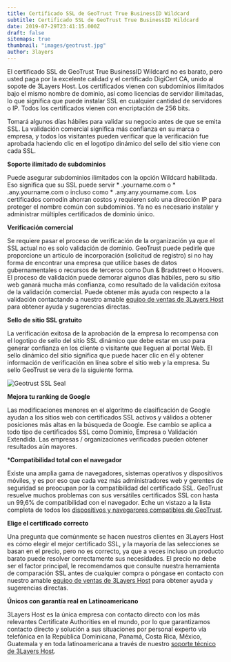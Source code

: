 ```yaml
---
title: Certificado SSL de GeoTrust True BusinessID Wildcard
subtitle: Certificado SSL de GeoTrust True BusinessID Wildcard
date: 2019-07-29T23:41:15.000Z
draft: false
sitemaps: true
thumbnail: "images/geotrust.jpg"
author: 3layers
---
```


El certificado SSL de GeoTrust True BusinessID Wildcard no es barato, pero usted paga por la excelente calidad y el certificado DigiCert CA, unido al sopote de 3Layers Host. Los certificados vienen con subdominios ilimitados bajo el mismo nombre de dominio, así como licencias de servidor ilimitadas, lo que significa que puede instalar SSL en cualquier cantidad de servidores o IP. Todos los certificados vienen con encriptación de 256 bits.

Tomará algunos días hábiles para validar su negocio antes de que se emita SSL. La validación comercial significa más confianza en su marca o empresa, y todos los visitantes pueden verificar que la verificación fue aprobada haciendo clic en el logotipo dinámico del sello del sitio viene con cada SSL.

**Soporte ilimitado de subdominios**

Puede asegurar subdominios ilimitados con la opción Wildcard habilitada. Eso significa que su SSL puede servir * .yourname.com o * .any.yourname.com o incluso como * .any.any.yourname.com. Los certificados comodín ahorran costos y requieren solo una dirección IP para proteger el nombre común con subdominios. Ya no es necesario instalar y administrar múltiples certificados de dominio único.

**Verificación comercial**

Se requiere pasar el proceso de verificación de la organización ya que el SSL actual no es solo validación de dominio. GeoTrust puede pedirle que proporcione un artículo de incorporación (solicitud de registro) si no hay forma de encontrar una empresa que utilice bases de datos gubernamentales o recursos de terceros como Dun & Bradstreet o Hoovers. El proceso de validación puede demorar algunos días hábiles, pero su sitio web ganará mucha más confianza, como resultado de la validación exitosa de la validación comercial. Puede obtener más ayuda con respecto a la validación contactando a nuestro amable [equipo de ventas de 3Layers Host](https://3layers.host/contact/) para obtener ayuda y sugerencias directas.

**Sello de sitio SSL gratuito**

La verificación exitosa de la aprobación de la empresa lo recompensa con el logotipo de sello del sitio SSL dinámico que debe estar en uso para generar confianza en los cliente o visitante que lleguen al portal Web. El sello dinámico del sitio significa que puede hacer clic en él y obtener información de verificación en línea sobre el sitio web y la empresa. Su sello GeoTrust se vera de la siguiente forma.

![Geotrust SSL Seal](/images/geotrust-seal.png)

**Mejora tu ranking de Google**

Las modificaciones menores en el algoritmo de clasificación de Google ayudan a los sitios web con certificados SSL activos y válidos a obtener posiciones más altas en la búsqueda de Google. Ese cambio se aplica a todo tipo de certificados SSL como Dominio, Empresa o Validación Extendida. Las empresas / organizaciones verificadas pueden obtener resultados aún mayores.

***Compatibilidad total con el navegador**

Existe una amplia gama de navegadores, sistemas operativos y dispositivos móviles, y es por eso que cada vez más administradores web y gerentes de seguridad se preocupan por la compatibilidad del certificado SSL. GeoTrust resuelve muchos problemas con sus versátiles certificados SSL con hasta un 99,6% de compatibilidad con el navegador. Eche un vistazo a la lista completa de todos los [dispositivos y navegarores compatibles de GeoTrust](https://3layers.host/compatibilidad-de-dispositivos-con-ssl/).

**Elige el certificado correcto**

Una pregunta que comúnmente se hacen nuestros clientes en 3Layers Host es cómo elegir el mejor certificado SSL, y la mayoría de las selecciones se basan en el precio, pero no es correcto, ya que a veces incluso un producto barato puede resolver correctamente sus necesidades. El precio no debe ser el factor principal, le recomendamos que consulte nuestra herramienta de comparación SSL antes de cualquier compra o póngase en contacto con nuestro amable [equipo de ventas de 3Layers Host](https://3layers.host/contact/) para obtener ayuda y sugerencias directas.

**Únicos con garantía real en Latinoamericano**

3Layers Host es la única empresa con contacto directo con los más relevantes Certificate Authorities en el mundo, por lo que garantizamos contacto directo y solución a sus situaciones por personal experto vía telefónica en la República Dominicana, Panamá, Costa Rica, México, Guatemala y en toda latinoamericana a través de nuestro [soporte técnico de 3Layers Host](https://3layers.host/contact/).

